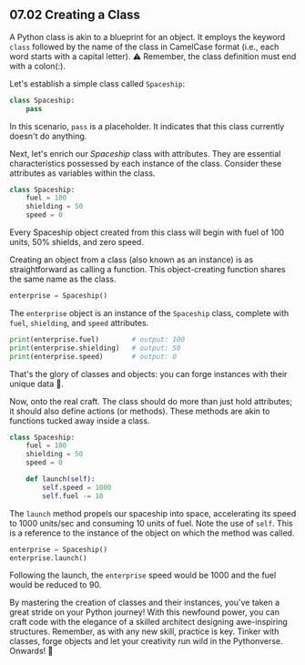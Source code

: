 ## 07.02 Creating a Class

A Python class is akin to a blueprint for an object. It employs the keyword `class` followed by the name of the class in CamelCase format (i.e., each word starts with a capital letter). ⚠️ Remember, the class definition must end with a colon(:).

Let's establish a simple class called `Spaceship`:

```python
class Spaceship:
    pass
```

In this scenario, `pass` is a placeholder. It indicates that this class currently doesn't do anything.

Next, let's enrich our *Spaceship* class with attributes. They are essential characteristics possessed by each instance of the class. Consider these attributes as variables within the class.

```python
class Spaceship:
    fuel = 100
    shielding = 50
    speed = 0
```

Every Spaceship object created from this class will begin with fuel of 100 units, 50% shields, and zero speed.

Creating an object from a class (also known as an instance) is as straightforward as calling a function. This object-creating function shares the same name as the class.

```python
enterprise = Spaceship() 
```

The `enterprise` object is an instance of the `Spaceship` class, complete with `fuel`, `shielding`, and `speed` attributes.

```python
print(enterprise.fuel)        # output: 100
print(enterprise.shielding)   # output: 50
print(enterprise.speed)       # output: 0
```

That's the glory of classes and objects: you can forge instances with their unique data 🌟.

Now, onto the real craft. The class should do more than just hold attributes; it should also define actions (or methods). These methods are akin to functions tucked away inside a class.

```python
class Spaceship:
    fuel = 100
    shielding = 50
    speed = 0

    def launch(self):
        self.speed = 1000
        self.fuel -= 10
```

The `launch` method propels our spaceship into space, accelerating its speed to 1000 units/sec and consuming 10 units of fuel. Note the use of `self`. This is a reference to the instance of the object on which the method was called.

```python
enterprise = Spaceship() 
enterprise.launch()
```

Following the launch, the `enterprise` speed would be 1000 and the fuel would be reduced to 90. 

By mastering the creation of classes and their instances, you've taken a great stride on your Python journey! With this newfound power, you can craft code with the elegance of a skilled architect designing awe-inspiring structures. Remember, as with any new skill, practice is key. Tinker with classes, forge objects and let your creativity run wild in the Pythonverse. Onwards! 🚀